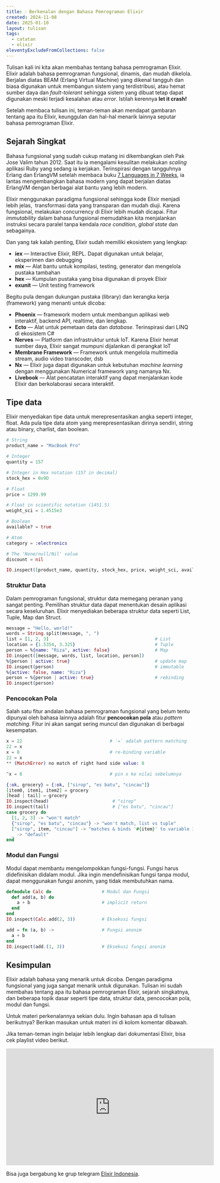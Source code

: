 ```yaml
---
title: 💧 Berkenalan dengan Bahasa Pemrograman Elixir
created: 2024-11-08
date: 2025-01-10
layout: tulisan
tags:
  - catatan
  - elixir
eleventyExcludeFromCollections: false
---
```


Tulisan kali ini kita akan membahas tentang bahasa pemrograman Elixir. Elixir adalah bahasa pemrograman fungsional, dinamis, dan mudah dikelola.
Berjalan diatas BEAM (Erlang Virtual Machine) yang dikenal tangguh dan biasa digunakan untuk membangun sistem yang terdistribusi, atau hemat sumber daya dan *fault-tolerant* sehingga sistem yang dibuat tetap dapat digunaka[]()n meski terjadi kesalahan atau *error*. Istilah kerennya **let it crash!**

Setelah membaca tulisan ini, teman-teman akan mendapat gambaran tentang apa itu Elixir, keunggulan dan hal-hal menarik lainnya seputar bahasa pemrograman Elixir.

## Sejarah Singkat

Bahasa fungsional yang sudah cukup matang ini dikembangkan oleh Pak Jose Valim tahun 2012. Saat itu ia mengalami kesulitan melakukan *scaling* aplikasi Ruby yang sedang ia kerjakan. Terinspirasi dengan tangguhnya Erlang dan ErlangVM setelah membaca buku <a href="https://pragprog.com/titles/btlang/seven-languages-in-seven-weeks/" target="_blank">7 Languages in 7 Weeks</a>, ia lantas mengembangkan bahasa modern yang dapat berjalan diatas ErlangVM dengan berbagai alat bantu yang lebih modern.

Elixir menggunakan paradigma fungsional sehingga kode Elixir menjadi lebih jelas,  transformasi data yang transparan dan mudah diuji. Karena fungsional, melakukan concurrency di Elixir lebih mudah dicapai. Fitur *immutability* dalam bahasa fungsional memudahkan kita menjalankan instruksi secara paralel tanpa kendala *race condition*, *global state* dan sebagainya. 

Dan yang tak kalah penting, Elixir sudah memiliki ekosistem yang lengkap:
- **iex** — Interactive Elixir, REPL. Dapat digunakan untuk belajar, eksperimen dan debugging
- **mix** — Alat bantu untuk kompilasi, testing, generator dan mengelola pustaka tambahan
- **hex** — Kumpulan pustaka yang bisa digunakan di proyek Elixir
- **exunit** — Unit testing framework

Begitu pula dengan dukungan pustaka (library) dan kerangka kerja (framework) yang menanti untuk dicoba:
- **Phoenix** — framework modern untuk membangun aplikasi web interaktif, backend API, realtime, dan lengkap.
- **Ecto** — Alat untuk pemetaan data dan *database*. Terinspirasi dari LINQ di ekosistem C#
- **Nerves** — Platform dan infrastruktur untuk IoT. Karena Elixir hemat sumber daya, Elixir sangat mumpuni dijalankan di perangkat IoT
- **Membrane Framework** — Framework untuk mengelola multimedia stream, audio video transcoder, dsb
- **Nx** — Elixir juga dapat digunakan untuk kebutuhan *machine learning* dengan menggunakan Numerical framework yang namanya Nx.
- **Livebook** — Alat pencatatan interaktif yang dapat menjalankan kode Elixir dan berkolaborasi secara interaktif.

## Tipe data

Elixir menyediakan tipe data untuk merepresentasikan angka seperti integer, float. Ada pula tipe data atom yang merepresentasikan dirinya sendiri, string atau binary, charlist, dan boolean.

```elixir
# String
product_name = "MacBook Pro"  

# Integer
quantity = 157                

# Integer in Hex notation (157 in decimal)
stock_hex = 0x9D

# Float
price = 1299.99                

# Float in scientific notation (1451.5)
weight_sci = 1.4515e3          

# Boolean
available? = true                

# Atom
category = :electronics          

# The 'None/null/Nil' value
discount = nil             

IO.inspect([product_name, quantity, stock_hex, price, weight_sci, available?, category, discount])
```

### Struktur Data

Dalam pemrograman fungsional, struktur data memegang peranan yang sangat penting. Pemilihan struktur data dapat menentukan desain aplikasi secara keseluruhan. Elixir menyediakan beberapa struktur data seperti List, Tuple, Map dan Struct.

```elixir
message = "Hello, world!"
words = String.split(message, ", ")
list = [1, 2, 3]                                        # List
location = {1.5354, 3.325}                              # Tuple
person = %{name: "Riza", active: false}                 # Map
IO.inspect([message, words, list, location, person])
%{person | active: true}                                # update map
IO.inspect(person)                                      # immutable
%{active: false, name: "Riza"}
person = %{person | active: true}                       # rebinding
IO.inspect(person)
```

### Pencocokan Pola

Salah satu fitur andalan bahasa pemrograman fungsional yang belum tentu dipunyai oleh bahasa lainnya adalah fitur **pencocokan pola** atau *pattern matching*. Fitur ini akan sangat sering muncul dan digunakan di berbagai kesempatan.

```elixir
x = 22                                 # `=` adalah pattern matching
22 = x
x = 8                                  # re-binding variable
22 = x
** (MatchError) no match of right hand side value: 8

^x = 8                                 # pin x ke nilai sebelumnya

{:ok, grocery} = {:ok, ["sirop", "es batu", "cincau"]}  
[item0, item1, item2] = grocery
[head | tail] = grocery
IO.inspect(head)                        # "sirop"
IO.inspect(tail)                        # ["es batu", "cincau"]
case grocery do
  [1, 2, 3] -> "won't match"
  {"sirop", "es batu", "cincau"} -> "won't match, list vs tuple"
  ["sirop", item, "cincau"] -> "matches & binds '#{item}' to variable item"
  _ -> "default"
end
```

### Modul dan Fungsi

Modul dapat membantu mengelompokkan fungsi-fungsi. Fungsi harus didefinisikan didalam modul. Jika ingin mendefinisikan fungsi tanpa modul, dapat menggunakan fungsi anonim, yang tidak membutuhkan nama.

```elixir
defmodule Calc do                   # Modul dan Fungsi
  def add(a, b) do
    a + b                           # implicit return
  end
end
IO.inspect(Calc.add(2, 3))          # Eksekusi fungsi

add = fn (a, b) ->                  # Fungsi anonim
  a + b
end
IO.inspect(add.(1, 3))              # Eksekusi fungsi anonim
```
## Kesimpulan

Elixir adalah bahasa yang menarik untuk dicoba. Dengan paradigma fungsional yang juga sangat menarik untuk digunakan. Tulisan ini sudah membahas tentang apa itu bahasa pemrograman Elixir, sejarah singkatnya, dan beberapa topik dasar seperti tipe data, struktur data, pencocokan pola, modul dan fungsi.

Untuk materi perkenalannya sekian dulu. Ingin bahasan apa di tulisan berikutnya? Berikan masukan untuk materi ini di kolom komentar dibawah.

Jika teman-teman ingin belajar lebih lengkap dari dokumentasi Elixir, bisa cek playlist video berikut.

<iframe width="560" height="315" src="https://www.youtube.com/embed/videoseries?si=hmi00jPXsoswQiik&amp;controls=0&amp;list=PLTY2nW4jwtG8V_eYUz6qQp1ywP4wN3R4k" title="YouTube video player" frameborder="0" allow="accelerometer; autoplay; clipboard-write; encrypted-media; gyroscope; picture-in-picture; web-share" referrerpolicy="strict-origin-when-cross-origin" allowfullscreen></iframe>

Bisa juga bergabung ke grup telegram <a href="https://t.me/elixir_id" target="_blank">Elixir Indonesia</a>.
